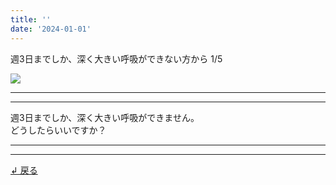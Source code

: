 ```yaml
---
title: ''
date: '2024-01-01'
---
```

週3日までしか、深く大きい呼吸ができない方から 1/5

![](/images/02c.jpg)
***
***
週3日までしか、深く大きい呼吸ができません。  
どうしたらいいですか？
***
***
[ ↲ 戻る ](/posts/2)
